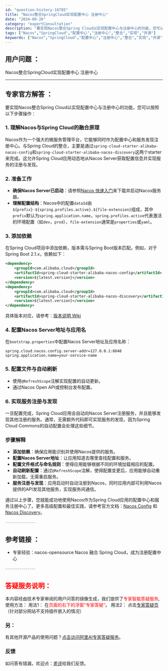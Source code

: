 ```yaml
---
id: "question-history-16785"
title: "Nacos整合SpringCloud实现配置中心 注册中心"
date: "2024-09-26"
category: "expertConsultation"
description: "要实现Nacos整合Spring Cloud以实现配置中心与注册中心的功能，您可以按照以下步骤操作：### 1. 理解Nacos与Spring Cloud的融合原理Nacos作为一个强大的微服务管理平台，它能够同时作为配置中心和服务发现注册中心。与Spring Cloud的整合，主要是通过`spri"
tags: ["Nacos","SpringCloud","配置中心","注册中心","整合","实现","开源"]
keywords: ["Nacos","SpringCloud","配置中心","注册中心","整合","实现","开源"]
---
```


## 用户问题 ： 
 Nacos整合SpringCloud实现配置中心 注册中心  

---------------
## 专家官方解答 ：

要实现Nacos整合Spring Cloud以实现配置中心与注册中心的功能，您可以按照以下步骤操作：

### 1. 理解Nacos与Spring Cloud的融合原理

Nacos作为一个强大的微服务管理平台，它能够同时作为配置中心和服务发现注册中心。与Spring Cloud的整合，主要是通过`spring-cloud-starter-alibaba-nacos-config`和`spring-cloud-starter-alibaba-nacos-discovery`这两个starter来完成。这允许Spring Cloud应用动态地从Nacos Server获取配置信息并实现服务的注册与发现。

### 2. 准备工作

- **确保Nacos Server已启动**：请参照[Nacos 快速入门](../quickstart/quick-start.md)来下载并启动Nacos服务器。
- **理解配置结构**：Nacos中的配置`dataId`由`${prefix}-${spring.profiles.active}.${file-extension}`组成，其中`prefix`默认为`spring.application.name`，`spring.profiles.active`代表激活的环境配置（如`dev`，`prod`），`file-extension`通常是`properties`或`yaml`。

### 3. 添加依赖

在Spring Cloud项目中添加依赖，版本需与Spring Boot版本匹配。例如，对于Spring Boot 2.1.x，依赖如下：

```xml
<dependency>
    <groupId>com.alibaba.cloud</groupId>
    <artifactId>spring-cloud-starter-alibaba-nacos-config</artifactId>
    <version>${latest.version}</version>
</dependency>
<dependency>
    <groupId>com.alibaba.cloud</groupId>
    <artifactId>spring-cloud-starter-alibaba-nacos-discovery</artifactId>
    <version>${latest.version}</version>
</dependency>
```

具体版本对应，请参考：[版本说明 Wiki](https://github.com/spring-cloud-incubator/spring-cloud-alibaba/wiki/%E7%89%88%E6%9C%AC%E8%AF%B4%E6%98%8E)

### 4. 配置Nacos Server地址与应用名

在`bootstrap.properties`中配置Nacos Server地址及应用名称：

```properties
spring.cloud.nacos.config.server-addr=127.0.0.1:8848
spring.application.name=your-service-name
```

### 5. 配置文件与自动刷新

- 使用`@RefreshScope`注解实现配置的自动更新。
- 通过Nacos Open API或控制台发布配置。

### 6. 实现服务注册与发现

一旦配置完成，Spring Cloud应用会自动向Nacos Server注册服务，并且能够发现其他注册的服务。通常，无需额外代码即可实现服务的发现，因为Spring Cloud Commons的自动配置会处理这些细节。

### 步骤解释

- **添加依赖**：确保应用能识别并使用Nacos提供的服务。
- **配置Nacos Server地址**：让应用知道去哪里查找配置和服务。
- **配置文件格式与命名规则**：使得应用能够根据不同的环境加载相应的配置。
- **自动刷新配置**：通过`@RefreshScope`注解，使得配置变更后，应用能够自动重新加载，无需重启服务。
- **服务注册与发现**：应用启动时自动注册到Nacos，同时应用内部可利用Nacos提供的API发现其他服务，实现服务间通信。

通过以上步骤，您就能成功地使用Nacos作为Spring Cloud应用的配置中心和服务注册中心了。更多高级配置和最佳实践，请参考官方文档：[Nacos Config](https://github.com/spring-cloud-incubator/spring-cloud-alibaba/wiki/Nacos-config) 和 [Nacos Discovery](https://github.com/spring-cloud-incubator/spring-cloud-alibaba/wiki/Nacos-discovery)。


<font color="#949494">---------------</font> 


## 参考链接 ：

* 专家经验：nacos-opensource Nacos 融合 Spring Cloud，成为注册配置中心 


 <font color="#949494">---------------</font> 
 


## <font color="#FF0000">答疑服务说明：</font> 

本内容经由技术专家审阅的用户问答的镜像生成，我们提供了<font color="#FF0000">专家智能答疑服务</font>,使用方法：
用法1： 在<font color="#FF0000">页面的右下的浮窗”专家答疑“</font>。
用法2： 点击[专家答疑页](https://answer.opensource.alibaba.com/docs/intro)（针对部分网站不支持插件嵌入的情况）
### 另：


有其他开源产品的使用问题？[点击访问阿里AI专家答疑服务](https://answer.opensource.alibaba.com/docs/intro)。
### 反馈
如问答有错漏，欢迎点：[差评](https://ai.nacos.io/user/feedbackByEnhancerGradePOJOID?enhancerGradePOJOId=16789)给我们反馈。
